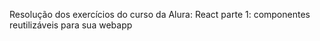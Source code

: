 
Resolução dos exercícios do curso da Alura: React parte 1: componentes reutilizáveis para sua webapp